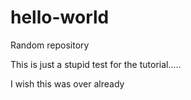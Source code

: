 # hello-world
Random repository

This is just a stupid test for the tutorial.....

I wish this was over already
